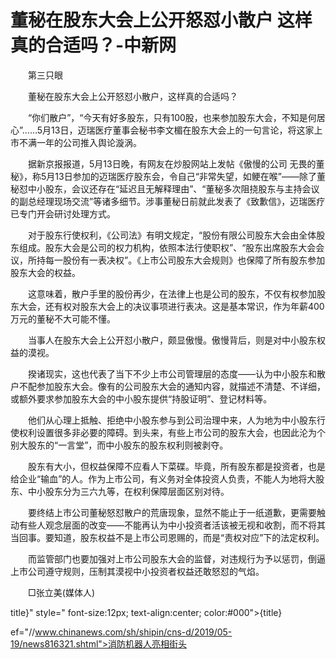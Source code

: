 # 董秘在股东大会上公开怒怼小散户 这样真的合适吗？-中新网

　　第三只眼

　　董秘在股东大会上公开怒怼小散户，这样真的合适吗？

　　“你们散户”，“今天有好多股东，只有100股，也来参加股东大会，不知是何居心”……5月13日，迈瑞医疗董事会秘书李文楣在股东大会上的一句言论，将这家上市不满一年的公司推入舆论漩涡。

　　据新京报报道，5月13日晚，有网友在炒股网站上发帖《傲慢的公司 无畏的董秘》，称5月13日参加的迈瑞医疗股东会，令自己“非常失望，如鲠在喉”——除了董秘怼中小股东，会议还存在“延迟且无解释理由”、“董秘多次阻挠股东与主持会议的副总经理现场交流”等诸多细节。涉事董秘日前就此发表了《致歉信》，迈瑞医疗已专门开会研讨处理方式。

　　对于股东行使权利，《公司法》有明文规定，“股份有限公司股东大会由全体股东组成。股东大会是公司的权力机构，依照本法行使职权”、“股东出席股东大会会议，所持每一股份有一表决权”。《上市公司股东大会规则》也保障了所有股东参加股东大会的权益。

　　这意味着，散户手里的股份再少，在法律上也是公司的股东，不仅有权参加股东大会，还有权对股东大会上的决议事项进行表决。这是基本常识，作为年薪400万元的董秘不大可能不懂。

　　当事人在股东大会上公开怼小散户，颇显傲慢。傲慢背后，则是对中小股东权益的漠视。

　　揆诸现实，这也代表了当下不少上市公司管理层的态度——认为中小股东和散户不配参加股东大会。像有的公司股东大会的通知内容，就描述不清楚、不详细，或额外要求参加股东大会的中小股东提供“持股证明”、登记材料等。

　　他们从心理上抵触、拒绝中小股东参与到公司治理中来，人为地为中小股东行使权利设置很多非必要的障碍。到头来，有些上市公司的股东大会，也因此沦为个别大股东的“一言堂”，而中小股东的股东权利则被剥夺。

　　股东有大小，但权益保障不应看人下菜碟。毕竟，所有股东都是投资者，也是给企业“输血”的人。作为上市公司，有义务对全体投资人负责，不能人为地将大股东、中小股东分为三六九等，在权利保障层面区别对待。

　　要终结上市公司董秘怒怼散户的荒唐现象，显然不能止于一纸道歉，更需要触动有些人观念层面的改变——不能再认为中小投资者活该被无视和收割，而不将其当回事。要知道，股东权益不是上市公司恩赐的，而是“责权对应”下的法定权利。

　　而监管部门也要加强对上市公司股东大会的监督，对违规行为予以惩罚，倒逼上市公司遵守规则，压制其漠视中小投资者权益还敢怒怼的气焰。

　　□张立美(媒体人)

title}" style=" font-size:12px; text-align:center; color:#000">{title}

ef="//www.chinanews.com/sh/shipin/cns-d/2019/05-19/news816321.shtml">消防机器人亮相街头
